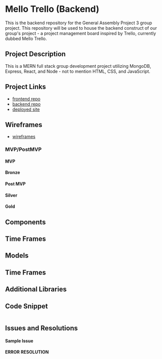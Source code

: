 # Mello Trello (Backend)
This is the backend repository for the General Assembly Project 3 group project. This repository will be used to house the backend construct of our group's project - a project management board inspired by Trello, currently dubbed Mello Trello. 

## Project Description
This is a MERN full stack group development project utilizing MongoDB, Express, React, and Node - not to mention HTML, CSS, and JavaScript. 

## Project Links
- [frontend repo]()
- [backend repo]()
- [deployed site]()

## Wireframes
- [wireframes]()

### MVP/PostMVP

#### MVP

#### Bronze

#### Post MVP

#### Silver

#### Gold

## Components

## Time Frames

## Models

## Time Frames

## Additional Libraries

## Code Snippet

```

```

## Issues and Resolutions

#### Sample Issue
**ERROR**
**RESOLUTION**
